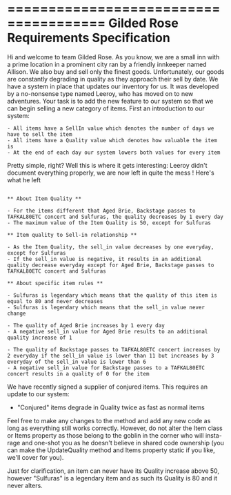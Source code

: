 ======================================
Gilded Rose Requirements Specification
======================================

Hi and welcome to team Gilded Rose. As you know, we are a small inn with a prime location in a
prominent city ran by a friendly innkeeper named Allison. We also buy and sell only the finest goods.
Unfortunately, our goods are constantly degrading in quality as they approach their sell by date. We
have a system in place that updates our inventory for us. It was developed by a no-nonsense type named
Leeroy, who has moved on to new adventures. Your task is to add the new feature to our system so that
we can begin selling a new category of items. First an introduction to our system:

	- All items have a SellIn value which denotes the number of days we have to sell the item
	- All items have a Quality value which denotes how valuable the item is
	- At the end of each day our system lowers both values for every item

Pretty simple, right? Well this is where it gets interesting: Leeroy didn't document everything properly,
we are now left in quite the mess ! Here's what he left
```

** About Item Quality **

- For the items different that Aged Brie, Backstage passes to TAFKAL80ETC concert and Sulfuras, the quality decreases by 1 every day
- The maximum value of the Item Quality is 50, except for Sulfuras

** Item quality to Sell-in relationship **

- As the Item Quality, the sell_in value decreases by one everyday, except for Sulfuras
- If the sell_in value is negative, it results in an additional quality decrease everyday except for Aged Brie, Backstage passes to TAFKAL80ETC concert and Sulfuras

** About specific item rules **

- Sulfuras is legendary which means that the quality of this item is equal to 80 and never decreases
- Sulfuras is legendary which means that the sell_in value never change

- The quality of Aged Brie increases by 1 every day
- A negative sell_in value for Aged Brie results to an additional quality increase of 1

- The quality of Backstage passes to TAFKAL80ETC concert increases by 2 everyday if the sell_in value is lower than 11 but increases by 3 everyday of the sell_in value is lower than 6
- A negative sell_in value for Backstage passes to a TAFKAL80ETC concert results in a quality of 0 for the item

```
We have recently signed a supplier of conjured items. This requires an update to our system:

- "Conjured" items degrade in Quality twice as fast as normal items

Feel free to make any changes to the method and add any new code as long as everything
still works correctly. However, do not alter the Item class or Items property as those belong to the
goblin in the corner who will insta-rage and one-shot you as he doesn't believe in shared code
ownership (you can make the UpdateQuality method and Items property static if you like, we'll cover
for you).

Just for clarification, an item can never have its Quality increase above 50, however "Sulfuras" is a
legendary item and as such its Quality is 80 and it never alters.
